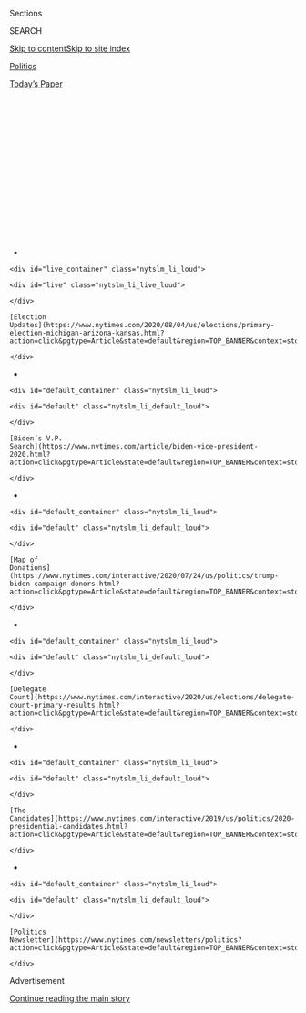 <div id="app">

<div>

<div>

<div>

<div class="NYTAppHideMasthead css-1q2w90k e1suatyy0">

<div class="section css-ui9rw0 e1suatyy2">

<div class="css-eph4ug er09x8g0">

<div class="css-6n7j50">

</div>

<span class="css-1dv1kvn">Sections</span>

<div class="css-10488qs">

<span class="css-1dv1kvn">SEARCH</span>

</div>

[Skip to content](#site-content)[Skip to site
index](#site-index)

</div>

<div id="masthead-section-label" class="css-1wr3we4 eaxe0e00">

[Politics](https://www.nytimes.com/section/politics)

</div>

<div class="css-10698na e1huz5gh0">

</div>

</div>

<div id="masthead-bar-one" class="section hasLinks css-15hmgas e1csuq9d3">

<div class="css-uqyvli e1csuq9d0">

</div>

<div class="css-1uqjmks e1csuq9d1">

</div>

<div class="css-9e9ivx">

[](https://myaccount.nytimes.com/auth/login?response_type=cookie&client_id=vi)

</div>

<div class="css-1bvtpon e1csuq9d2">

[Today’s
Paper](https://www.nytimes.com/section/todayspaper)

</div>

</div>

</div>

</div>

<div data-aria-hidden="false">

<div id="site-content" data-role="main">

<div>

<div class="css-1aor85t" style="opacity:0.000000001;z-index:-1;visibility:hidden">

<div class="css-1hqnpie">

<div class="css-epjblv">

<span class="css-17xtcya">[Politics](/section/politics)</span><span class="css-x15j1o">|</span><span class="css-fwqvlz">From
Outsider to Insider: Karen Bass’s Unexpected Journey to
Power</span>

</div>

<div class="css-k008qs">

<div class="css-1iwv8en">

<span class="css-18z7m18"></span>

<div>

</div>

</div>

<span class="css-1n6z4y">https://nyti.ms/3i6QveR</span>

<div class="css-1705lsu">

<div class="css-4xjgmj">

<div class="css-4skfbu" data-role="toolbar" data-aria-label="Social Media Share buttons, Save button, and Comments Panel with current comment count" data-testid="share-tools">

  - 
  - 
  - 
  - 
    
    <div class="css-6n7j50">
    
    </div>

  - 
  - 

</div>

</div>

</div>

</div>

</div>

</div>

<div id="NYT_TOP_BANNER_REGION" class="css-13pd83m">

<div>

<div id="styln-elections-notifications-menu" class="section interactive-content interactive-size-medium css-1edisqu">

<div class="css-17ih8de interactive-body">

<div class="nytslm_innerContainer" data-aria-live="polite">

<div class="nytslm_title">

</div>

  - 
    
    <div id="live_container" class="nytslm_li_loud">
    
    <div id="live" class="nytslm_li_live_loud">
    
    </div>
    
    [Election
    Updates](https://www.nytimes.com/2020/08/04/us/elections/primary-election-michigan-arizona-kansas.html?action=click&pgtype=Article&state=default&region=TOP_BANNER&context=storylines_menu)
    
    </div>

  - 
    
    <div id="default_container" class="nytslm_li_loud">
    
    <div id="default" class="nytslm_li_default_loud">
    
    </div>
    
    [Biden’s V.P.
    Search](https://www.nytimes.com/article/biden-vice-president-2020.html?action=click&pgtype=Article&state=default&region=TOP_BANNER&context=storylines_menu)
    
    </div>

  - 
    
    <div id="default_container" class="nytslm_li_loud">
    
    <div id="default" class="nytslm_li_default_loud">
    
    </div>
    
    [Map of
    Donations](https://www.nytimes.com/interactive/2020/07/24/us/politics/trump-biden-campaign-donors.html?action=click&pgtype=Article&state=default&region=TOP_BANNER&context=storylines_menu)
    
    </div>

  - 
    
    <div id="default_container" class="nytslm_li_loud">
    
    <div id="default" class="nytslm_li_default_loud">
    
    </div>
    
    [Delegate
    Count](https://www.nytimes.com/interactive/2020/us/elections/delegate-count-primary-results.html?action=click&pgtype=Article&state=default&region=TOP_BANNER&context=storylines_menu)
    
    </div>

  - 
    
    <div id="default_container" class="nytslm_li_loud">
    
    <div id="default" class="nytslm_li_default_loud">
    
    </div>
    
    [The
    Candidates](https://www.nytimes.com/interactive/2019/us/politics/2020-presidential-candidates.html?action=click&pgtype=Article&state=default&region=TOP_BANNER&context=storylines_menu)
    
    </div>

  - 
    
    <div id="default_container" class="nytslm_li_loud">
    
    <div id="default" class="nytslm_li_default_loud">
    
    </div>
    
    [Politics
    Newsletter](https://www.nytimes.com/newsletters/politics?action=click&pgtype=Article&state=default&region=TOP_BANNER&context=storylines_menu)
    
    </div>

</div>

</div>

</div>

</div>

</div>

<div id="top-wrapper" class="css-1sy8kpn">

<div id="top-slug" class="css-l9onyx">

Advertisement

</div>

[Continue reading the main
story](#after-top)

<div class="ad top-wrapper" style="text-align:center;height:100%;display:block;min-height:250px">

<div id="top" class="place-ad" data-position="top" data-size-key="top">

</div>

</div>

<div id="after-top">

</div>

</div>

<div>

<div id="sponsor-wrapper" class="css-1hyfx7x">

<div id="sponsor-slug" class="css-19vbshk">

Supported by

</div>

[Continue reading the main
story](#after-sponsor)

<div id="sponsor" class="ad sponsor-wrapper" style="text-align:center;height:100%;display:block">

</div>

<div id="after-sponsor">

</div>

</div>

<div class="css-186x18t">

</div>

<div class="css-1vkm6nb ehdk2mb0">

# From Outsider to Insider: Karen Bass’s Unexpected Journey to Power

</div>

At every step in her political career, the California congresswoman had
to be coaxed to run for a higher office. Now she’s a top contender to be
Joe Biden’s running
mate.

<div class="css-79elbk" data-testid="photoviewer-wrapper">

<div class="css-z3e15g" data-testid="photoviewer-wrapper-hidden">

</div>

<div class="css-1a48zt4 ehw59r15" data-testid="photoviewer-children">

![<span class="css-16f3y1r e13ogyst0" data-aria-hidden="true">Representative
Karen Bass of California worked as a community organizer before rising
in state politics. She is now the head of the Congressional Black
Caucus. </span><span class="css-cnj6d5 e1z0qqy90" itemprop="copyrightHolder"><span class="css-1ly73wi e1tej78p0">Credit...</span><span><span>Anna
Moneymaker for The New York
Times</span></span></span>](https://static01.nyt.com/images/2020/08/03/us/politics/03bass1/merlin_175261452_1fcbd46a-2ce4-48e4-a5ec-fa29f351163d-articleLarge.jpg?quality=75&auto=webp&disable=upscale)

</div>

</div>

<div class="css-18e8msd">

<div class="css-pdw9fk epjyd6m0">

<div class="css-1txwxcy ey68jwv0" data-aria-hidden="true">

[![Adam
Nagourney](https://static01.nyt.com/images/2018/02/20/multimedia/author-adam-nagourney/author-adam-nagourney-thumbLarge-v3.png
"Adam Nagourney")](https://www.nytimes.com/by/adam-nagourney)[![Jennifer
Medina](https://static01.nyt.com/images/2018/02/20/multimedia/author-jennifer-medina/author-jennifer-medina-thumbLarge-v3.png
"Jennifer Medina")](https://www.nytimes.com/by/jennifer-medina)

</div>

<div class="css-1baulvz">

By [<span class="css-1baulvz" itemprop="name">Adam
Nagourney</span>](https://www.nytimes.com/by/adam-nagourney) and
[<span class="css-1baulvz last-byline" itemprop="name">Jennifer
Medina</span>](https://www.nytimes.com/by/jennifer-medina)

</div>

</div>

  - 
    
    <div class="css-ld3wwf e16638kd2">
    
    Aug. 4, 2020Updated <span class="css-epvm6">3:03 p.m.
    ET</span>
    
    </div>

  - 
    
    <div class="css-4xjgmj">
    
    <div class="css-pvvomx" data-role="toolbar" data-aria-label="Social Media Share buttons, Save button, and Comments Panel with current comment count" data-testid="share-tools">
    
      - 
      - 
      - 
      - 
        
        <div class="css-6n7j50">
        
        </div>
    
      - 
      - 
    
    </div>
    
    </div>

</div>

</div>

<div class="section meteredContent css-1r7ky0e" name="articleBody" itemprop="articleBody">

<div class="css-1fanzo5 StoryBodyCompanionColumn">

<div class="css-53u6y8">

LOS ANGELES — In 2008, as California confronted its most severe fiscal
crisis since the Great Depression, the center of power in the state
capital was a tent. It was set up in the courtyard outside the office of
Gov. Arnold Schwarzenegger, an invitation-only retreat with folding
chairs, a fake grass floor and ashtrays. Mr. Schwarzenegger, his aides
and California’s most influential players — mostly white men — went
there to smoke expensive cigars and talk politics and legislative deals.

But not Karen Bass.

Newly elected as the speaker of the State Assembly, Ms. Bass felt apart
from that club the moment she stepped through the canvas flaps at the
invitation of Mr. Schwarzenegger, a Republican.

“‘I guess you probably don’t want to be doing business here,’” the
governor told her, as Ms. Bass recalled in a recent interview. “He
didn’t know what to do. And that was right. I didn’t want to be in the
tent.”

Here she was, a liberal Democrat and the first Black woman to lead a
statehouse in the nation’s history, one of the three most powerful
elected leaders of California in a moment of fiscal peril, and a wholly
different kind of player navigating among men in a thick haze of cigar
smoke.

</div>

</div>

<div class="css-1fanzo5 StoryBodyCompanionColumn">

<div class="css-53u6y8">

“They didn’t know what to make of me,” she said.

</div>

</div>

<div class="css-79elbk" data-testid="photoviewer-wrapper">

<div class="css-z3e15g" data-testid="photoviewer-wrapper-hidden">

</div>

<div class="css-1a48zt4 ehw59r15" data-testid="photoviewer-children">

![<span class="css-16f3y1r e13ogyst0" data-aria-hidden="true">Ms. Bass
being sworn in as speaker of the California State Assembly in front of
Gov. Arnold Schwarzenegger in 2008. They formed an unlikely alliance to
navigate California’s financial
crisis.</span><span class="css-cnj6d5 e1z0qqy90" itemprop="copyrightHolder"><span class="css-1ly73wi e1tej78p0">Credit...</span><span>Rich
Pedroncelli/Associated
Press</span></span>](https://static01.nyt.com/images/2020/08/03/us/politics/03bass2/03bass2-articleLarge.jpg?quality=75&auto=webp&disable=upscale)

</div>

</div>

<div class="css-1fanzo5 StoryBodyCompanionColumn">

<div class="css-53u6y8">

Today Ms. Bass, a 66-year-old congresswoman and head of the
Congressional Black Caucus, is among the leading candidates being
considered for vice president by [Joseph R. Biden
Jr.](https://www.nytimes.com/interactive/2020/us/elections/joe-biden.html)
But in some ways she is still an outsider, making her way in an
overwhelmingly male political culture epitomized 12 years ago by Mr.
Schwarzenegger, the shoot-’em-up action movie star, and today by the
power circles in Washington, where the presidency and vice presidency
remain all-male redoubts. She is barely known to many Americans, even to
many leading Democrats, who — like the men in that tent in Sacramento —
are now trying to figure out what to make of her.

</div>

</div>

<div>

</div>

<div class="css-1fanzo5 StoryBodyCompanionColumn">

<div class="css-53u6y8">

And of all the contenders under consideration, none offer quite the
contrast with Mr. Biden — in the story of her life and the story of her
politics — as the Democratic congresswoman from California.

Ms. Bass grew up in a Black middle-class neighborhood in central Los
Angeles; Mr. Biden spent his first years in predominantly white,
middle-class Scranton, Pa. Mr. Biden was elected to his first public
office in 1970, when he was 27. Ms. Bass was 51 when she was first
elected to the Assembly.

</div>

</div>

<div class="css-1fanzo5 StoryBodyCompanionColumn">

<div class="css-53u6y8">

Ms. Bass was liberal in a state known as one of the most liberal in the
nation. Mr. Biden is the face of the moderate wing of the Democratic
Party. One of Ms. Bass’s earliest causes, when she was a community
organizer confronting crime, drugs and poverty, was opposing [the very
criminal justice law that Mr. Biden had
championed](https://www.nytimes.com/2019/06/25/us/joe-biden-crime-laws.html),
with its mandatory jail terms.

At every step in her political career, Ms. Bass had to be coaxed to run
for a higher office. Mr. Biden has been running for president for nearly
half a century.

*\[Sign up* [*for California
Today*](https://www.nytimes.com/newsletters/california-today)*, our
daily newsletter from the Golden State.\]*

In many ways, Ms. Bass could help Mr. Biden against [President
Trump](https://www.nytimes.com/interactive/2020/us/elections/donald-trump.html).
She would make history as the first Black woman to become a major
party’s candidate for vice president. She talks more about
conciliation than confrontation and does not have as many detractors as
some of her rivals, including Senator Elizabeth Warren of Massachusetts
and Senator Kamala Harris of
California.

</div>

</div>

<div class="css-79elbk" data-testid="photoviewer-wrapper">

<div class="css-z3e15g" data-testid="photoviewer-wrapper-hidden">

</div>

<div class="css-1a48zt4 ehw59r15" data-testid="photoviewer-children">

<div class="css-1xdhyk6 erfvjey0">

<span class="css-1ly73wi e1tej78p0">Image</span>

<div class="css-zjzyr8">

<div data-testid="lazyimage-container" style="height:257.77777777777777px">

</div>

</div>

</div>

<span class="css-16f3y1r e13ogyst0" data-aria-hidden="true">Ms. Bass
with other House Democrats on Capitol Hill in June, before the vote for
the George Floyd Justice in Policing
Act. </span><span class="css-cnj6d5 e1z0qqy90" itemprop="copyrightHolder"><span class="css-1ly73wi e1tej78p0">Credit...</span><span>Anna
Moneymaker for The New York Times</span></span>

</div>

</div>

<div class="css-1fanzo5 StoryBodyCompanionColumn">

<div class="css-53u6y8">

Ms. Bass’s advocacy of liberal positions on criminal justice, poverty,
housing, foster care and welfare could provide a Biden-Bass ticket a
lift with progressive and younger voters. She would arguably be the most
liberal politician chosen for vice president since Jimmy Carter tapped
Walter F. Mondale as his running mate in 1976.

But her record of espousing progressive causes, lack of experience as a
national campaigner and still largely unexplored record in public life
also offer targets for Mr.
Trump.

<div id="NYT_MAIN_CONTENT_1_REGION" class="css-9tf9ac">

<div>

<div id="styln-nfldraft-updates-block" class="section interactive-content interactive-size-medium css-1ftcdic">

<div class="css-17ih8de interactive-body">

<div id="styln-briefing-block" data-asset-id="">

<div class="briefing-block-header-section">

# [Latest Updates: 2020 Election](https://www.nytimes.com/2020/08/04/us/elections/primary-election-michigan-arizona-kansas.html?action=click&pgtype=Article&state=default&region=MAIN_CONTENT_1&context=storylines_live_updates)

<div class="briefing-block-ts">

Updated 2020-08-04T18:55:19.561Z

</div>

</div>

  - [Two G.O.P. Senate primaries offer — what else? — a test of loyalty
    to
    Trump.](https://www.nytimes.com/2020/08/04/us/elections/primary-election-michigan-arizona-kansas.html?action=click&pgtype=Article&state=default&region=MAIN_CONTENT_1&context=storylines_live_updates#link-3924dd44)
  - [President Trump is suddenly a big supporter of mail-in voting — in
    Florida.](https://www.nytimes.com/2020/08/04/us/elections/primary-election-michigan-arizona-kansas.html?action=click&pgtype=Article&state=default&region=MAIN_CONTENT_1&context=storylines_live_updates#link-32b39e33)
  - [Election experts warn Congress about widespread disenfranchisement
    of voters of color in
    November.](https://www.nytimes.com/2020/08/04/us/elections/primary-election-michigan-arizona-kansas.html?action=click&pgtype=Article&state=default&region=MAIN_CONTENT_1&context=storylines_live_updates#link-6d019753)

<div class="briefing-block-footer">

<div class="briefing-block-footer-meta">

[See more
updates](https://www.nytimes.com/2020/08/04/us/elections/primary-election-michigan-arizona-kansas.html?action=click&pgtype=Article&state=default&region=MAIN_CONTENT_1&context=storylines_live_updates)

</div>

</div>

</div>

</div>

</div>

</div>

</div>

In the 1970s, Ms. Bass joined the [Venceremos
Brigade](https://www.theatlantic.com/politics/archive/2020/07/karen-bass-cuba-venceremos-brigade/614662/),
a group of young leftists working on construction projects in Fidel
Castro’s Cuba. When Castro [died
in 2016](https://www.nytimes.com/2016/11/26/world/americas/fidel-castro-dies.html),
she put out a
[statement](https://bass.house.gov/media-center/press-releases/rep-bass-statement-passing-fidel-castro)
saying that “the passing of the Comandante en Jefe is a great loss to
the people of Cuba.” Those positions could allow Mr. Trump to continue
to attack the Democratic ticket as socialist, and could be damaging with
many Cubans in Florida and moderate voters across the Midwest.

</div>

</div>

<div class="css-1fanzo5 StoryBodyCompanionColumn">

<div class="css-53u6y8">

Ms. Bass said she had made a mistake calling Castro “Comandante en
Jefe,” a description widely detested by Cuban exiles. “Wouldn’t do
that again,” she said Sunday on NBC’s “Meet the Press.” “Talked
immediately to my colleagues from Florida and realized that that was
something that just shouldn’t have been said.”

She said she had gone to Cuba to help the Cuban people by building
houses and later to recruit doctors for the United States. “Now, that
doesn’t excuse the fact that I know the Castro regime has been a brutal
regime to its people,” she said.

Chapters of her career that might have gone unnoticed, even as the
leader of the Assembly or a prominent member of Congress, are now coming
to the forefront with the scrutiny that comes with being a potential
candidate for vice president.

In one example, Ms. Bass [spoke
effusively](https://www.scientology.org/scientology-today/church-openings/church-of-scientology-los-angeles.html)
about the Church of Scientology, the organization scrutinized over
cultlike practices and alleged abuse of members, at the opening of its
world headquarters in Los Angeles in 2010. Over the weekend, she
[tweeted](https://twitter.com/KarenBassTweets/status/1289574623424573442?s=20)
a statement explaining why she had attended (it was a big project in her
district) and added, “Just so you all know, I proudly worship at First
New Christian Fellowship Baptist Church in South LA.”

Back in her days as a street organizer, she had never thought about
running for office — not for the Assembly, not for speaker and not for
Congress.

And certainly not for vice president.

“Oh God, no\!” she said. “There isn’t anything in my background that
would make you think that I was planning to run for office, period.”

As Mr. Biden closes in on making his choice, Ms. Bass has become a
classic inside player, calling party leaders, giving interviews and
joining Mr. Biden for a virtual fund-raiser where, in a preview of
sorts, she attacked Mr. Trump. Yet she never forgot the lessons she
learned in those first days as Assembly speaker.

</div>

</div>

<div class="css-1fanzo5 StoryBodyCompanionColumn">

<div class="css-53u6y8">

“When a woman is in a role that’s new, people underestimate,” she said.
“You need to know that the minute I got the job, the question was, was
I really going to last and be a speaker? Is she real, does she really
have any power?”

## ‘I felt like I had failed a generation’

As she grew up in 1960s Los Angeles, Ms. Bass watched the civil rights
movement unfold on the nightly news with her father, volunteering to
walk precincts for Robert F. Kennedy, who was assassinated not far from
her home.

After graduating from the physician assistant program at the University
of Southern California, Ms. Bass worked in an emergency room and taught
on the faculty of the college. As she saw more evidence of the crack
epidemic that was starting to ravage what was then called South Central
Los Angeles, she started a group called the Community Coalition for
Substance Abuse Prevention and Treatment, with the help of a federal
grant.

</div>

</div>

<div class="css-79elbk" data-testid="photoviewer-wrapper">

<div class="css-z3e15g" data-testid="photoviewer-wrapper-hidden">

</div>

<div class="css-1a48zt4 ehw59r15" data-testid="photoviewer-children">

<div class="css-1xdhyk6 erfvjey0">

<span class="css-1ly73wi e1tej78p0">Image</span>

<div class="css-zjzyr8">

<div data-testid="lazyimage-container" style="height:288.71111111111117px">

</div>

</div>

</div>

<span class="css-16f3y1r e13ogyst0" data-aria-hidden="true">Ms. Bass was
the executive director of the Community Coalition in South Central Los
Angeles, where she worked to close down businesses like liquor stores
and replace them with schools and other
businesses.</span><span class="css-cnj6d5 e1z0qqy90" itemprop="copyrightHolder"><span class="css-1ly73wi e1tej78p0">Credit...</span><span>Ken
Hively/Los Angeles Times, via Getty Images</span></span>

</div>

</div>

<div class="css-1fanzo5 StoryBodyCompanionColumn">

<div class="css-53u6y8">

While elected officials were beginning to enact harsh legal punishments,
Ms. Bass viewed addiction as a public health crisis — hardly a popular
view at the time. In meetings in living rooms and community centers, Ms.
Bass argued that there were responses to the epidemic other than the
aggressive policing that was widespread in Los Angeles, such as curbing
the number of liquor stores in the area. The Community Coalition would
become one of the largest and most influential advocacy groups in the
city.

“What she saw quickly was that this was not going to be a time-limited
campaign to stop government from criminalizing people — she realized
this was going on at a national level and set about to build an
organization that was really going to be focused on local reality,” said
Marqueece Harris-Dawson, who took over the organization from Ms. Bass
and is now a councilman from the area.

What made her work notable, Mr. Harris-Dawson said, was her emphasis on
bringing attention to local residents. When television cameras showed
up, she would often step aside and defer to the people who lived there,
her attitude shaped in part by seeing the civil rights movement lose
momentum after the assassinations of the Rev. Dr. Martin Luther King Jr.
and Robert Kennedy.

</div>

</div>

<div class="css-1fanzo5 StoryBodyCompanionColumn">

<div class="css-53u6y8">

For young organizers on staff, she offered specific lessons: Talk to
everyone you can meet in the community, don’t rely on rhetoric and
theories learned in college or activist circles, always have the
conversation with someone who has expressed disagreement with you. She
instructed them to shop in local grocery stores and strike up
conversations with residents while waiting in line.

At the time, South Los Angeles was starting to shift from being a
largely African-American neighborhood to one where Latinos eventually
became the majority. The neighborhood would soon go through turmoil
after a video captured members of the Los Angeles Police Department
beating Rodney King after a high-speed police chase in
1991.

</div>

</div>

<div class="css-79elbk" data-testid="photoviewer-wrapper">

<div class="css-z3e15g" data-testid="photoviewer-wrapper-hidden">

</div>

<div class="css-1a48zt4 ehw59r15" data-testid="photoviewer-children">

<div class="css-1xdhyk6 erfvjey0">

<span class="css-1ly73wi e1tej78p0">Image</span>

<div class="css-zjzyr8">

<div data-testid="lazyimage-container" style="height:250.04444444444442px">

</div>

</div>

</div>

<span class="css-16f3y1r e13ogyst0" data-aria-hidden="true">Smoke rising
from a shopping center burned by rioters in Los Angeles in 1992 after
four police officers were acquitted in the beating of Rodney
King.</span><span class="css-cnj6d5 e1z0qqy90" itemprop="copyrightHolder"><span class="css-1ly73wi e1tej78p0">Credit...</span><span>Paul
Sakuma/Associated Press</span></span>

</div>

</div>

<div class="css-1fanzo5 StoryBodyCompanionColumn">

<div class="css-53u6y8">

Ms. Bass said she initially thought the widely seen recording of the
beating would drive sweeping change — “finally, there was evidence of
what we had been talking about for years,” she said. She, like many
others in the city, was stunned when the officers were acquitted in 1992
and disheartened when the verdict was met with violence and riots, many
in her neighborhood.

“I felt like I had failed a generation, that they were so angry and that
we hadn’t gotten change,” she said.

In the weeks after the uprising, Ms. Bass went block by block surveying
the damage, which had ravaged large areas of the city. As officials set
about plans for rebuilding, she focused on keeping out the kinds of
businesses that residents had long complained were too prevalent, such
as liquor stores and motels, and which she said contributed to the
proliferation of drugs in the community.

By 1994, there was clear evidence of how much the Community Coalition
was going against the grain with its theories for dealing with crime.
And it came from Washington: a crime bill that would set mandatory
minimum sentences for possession of crack cocaine.

</div>

</div>

<div class="css-1fanzo5 StoryBodyCompanionColumn">

<div class="css-53u6y8">

One of the main champions of the bill was Mr. Biden.

“The crime bill was aimed at the war on drugs, and that went against the
very reason she started Community Coalition,” said Mark Ridley-Thomas, a
Los Angeles County supervisor and longtime friend of Ms. Bass’s. “She
knew that the declaration of a war on drugs was to declare war on human
beings who were suffering from a range of addictions, and that was the
wrong approach.”

Ms. Bass initially thought that she could be more effective dealing with
the ills of her city — drugs, crime, poverty — in private organizations
free of the strains of electoral
politics.

</div>

</div>

<div class="css-79elbk" data-testid="photoviewer-wrapper">

<div class="css-z3e15g" data-testid="photoviewer-wrapper-hidden">

</div>

<div class="css-1a48zt4 ehw59r15" data-testid="photoviewer-children">

<div class="css-1xdhyk6 erfvjey0">

<span class="css-1ly73wi e1tej78p0">Image</span>

<div class="css-zjzyr8">

<div data-testid="lazyimage-container" style="height:280.3333333333333px">

</div>

</div>

</div>

<span class="css-16f3y1r e13ogyst0" data-aria-hidden="true">Ms. Bass
with fellow activists in 1992. As she worked for the Community Coalition
for Substance Abuse Prevention and Treatment, she began to attain local
prominence. </span><span class="css-cnj6d5 e1z0qqy90" itemprop="copyrightHolder"><span class="css-1ly73wi e1tej78p0">Credit...</span><span>Community
Coalition</span></span>

</div>

</div>

<div class="css-1fanzo5 StoryBodyCompanionColumn">

<div class="css-53u6y8">

But during those years in Los Angeles, Ms. Bass achieved a level of
prominence and prestige in the community and with local officials, who
began to consult her on issues like appointments to the Police
Department and education policy.

Then, in 2004, pressed by elected officials whom she had been working
with, she agreed to run for the State Assembly. The outside player was
ready to move to the inside.

## Crafting a way out of fiscal crisis

California was sliding into crisis — a $41 billion deficit, larger than
the entire budget of many states — when Ms. Bass was elected speaker in
early 2008. For the next two years, she and other legislative leaders
struggled with Mr. Schwarzenegger over a punishing package of spending
cuts and tax increases to rescue California from its worst fiscal crisis
since the Depression.

It also was a time of a tragedy in her life: In 2006, her only daughter
and her son-in-law were killed in a car crash, an echo of the loss Mr.
Biden has experienced; his wife and daughter were killed in an
automobile accident in 1972.

</div>

</div>

<div class="css-1fanzo5 StoryBodyCompanionColumn">

<div class="css-53u6y8">

“I had a choice as to whether to go back to work or hide,” Ms. Bass
said. “I had to embrace the grief and wrap myself in grief. People don’t
know how to deal with death and people avoid you, people don’t know what
to say. Parents who have lost their children, you join a club that you
didn’t ask to be a part of.”

The collapse of the national economy and housing market had hammered the
state’s finances. Workers were forced to take furloughs. Vendors were
paid with i.o.u.s, and tax refunds were delayed.

“It was the worst budget time in the history of California by far,” said
Michael C. Genest, who was Mr. Schwarzenegger’s top financial adviser.
“The major dynamic was that Republicans wanted to cut, Democrats
wanted to raise taxes. And the reality was we could never cut enough to
balance the budget. And we could never raise taxes enough to balance the
budget.”

Democrats held a substantial majority in the Assembly and the Senate.
But passing a budget in California at the time required a vote by
two-thirds of members of each chamber. As a result, Republican leaders
had significant power in the negotiations.

John A. Pérez, who succeeded Ms. Bass as speaker, said the dynamic of a
minority party holding the votes needed to pass legislation greatly
complicated her negotiations with the Senate and governor.

“But then she had the hard work of delivering the votes in the caucus,”
he said. “And nobody goes to office to make cuts on programs they hold
near and dear.”

Antonio R. Villaraigosa, who was the mayor of Los Angeles at the time,
said he had pushed her for speaker because he thought she had the
political skills to navigate a particularly difficult time in
Sacramento.

</div>

</div>

<div class="css-1fanzo5 StoryBodyCompanionColumn">

<div class="css-53u6y8">

“I thought we needed a leader who could work across the aisles,” he
said. “She’s unabashedly a progressive, but she’s also practical and she
knows how to work with Republicans.”

It was during that period that she honed the political and legislative
skill that have drawn the attention of Mr. Biden — the drive for
consensus, a quiet if firm manner, an ability to work with people on the
other side of the political spectrum.

“I would make the decisions and go tell everybody: OK, this is the
decision we made,” said Fabian Núñez, who was speaker before Ms. Bass.
“She was a coalition builder. She wanted the buy-in.”

To this day, Ms. Bass remembers the unlikely alliance with Mr.
Schwarzenegger and how they navigated the budget crisis from vastly
different ideological perspectives. She would joke morosely when it came
time for the daily walk through the Capitol to Mr. Schwarzenegger’s
office, past the clusters of reporters and lobbyists.

“She used to refer to our daily negotiations as going to Gitmo,” ****
said Darrell Steinberg, who was the Democratic leader of the Senate at
the time and is now the mayor of Sacramento. “‘Gotta go to
Gitmo.’”

</div>

</div>

<div class="css-79elbk" data-testid="photoviewer-wrapper">

<div class="css-z3e15g" data-testid="photoviewer-wrapper-hidden">

</div>

<div class="css-1a48zt4 ehw59r15" data-testid="photoviewer-children">

<div class="css-1xdhyk6 erfvjey0">

<span class="css-1ly73wi e1tej78p0">Image</span>

<div class="css-zjzyr8">

<div data-testid="lazyimage-container" style="height:253.26666666666665px">

</div>

</div>

</div>

<span class="css-16f3y1r e13ogyst0" data-aria-hidden="true">Mr.
Schwarzenegger talking with Ms. Bass at a budget meeting in his Capitol
office in Sacramento in January
2009.</span><span class="css-cnj6d5 e1z0qqy90" itemprop="copyrightHolder"><span class="css-1ly73wi e1tej78p0">Credit...</span><span>Rich
Pedroncelli/Associated Press</span></span>

</div>

</div>

<div class="css-1fanzo5 StoryBodyCompanionColumn">

<div class="css-53u6y8">

The [budget deal agreed
to](https://www.nytimes.com/2009/02/20/us/20california.html) in February
2009 forced sharp concessions from Democrats and Republicans: $14.8
billion in cuts from health care, education, public transit and other
social services; $12.5 billion in tax increases;$5.4 billion in
borrowing; and various accounting gimmicks, including reliance on an
infusion of federal aid. And as the state economy kept deteriorating,
and voters refused to approve some of the taxes, California was back in
the red by spring, forcing Ms. Bass to support even more budget cuts.

</div>

</div>

<div class="css-1fanzo5 StoryBodyCompanionColumn">

<div class="css-53u6y8">

“She was unflappable,” Mr. Steinberg said. “It was high-stress. And we
were making decisions that we did not want to make. Deep cuts to things
that we cherished.”

Ms. Bass found herself having to go against years of her advocacy by
yielding to Mr. Schwarzenegger and Republicans on issues like foster
care and welfare.

“It was very devastating personally,” she said. “The whole reason I
wanted to run for office to begin with was to expand the social safety
net.”

As Ms. Bass finds herself in contention for a position she had never
sought or considered, a critical question has emerged: Is the ability to
seek consensus versus confrontation, which has served her so well over
the decades, what is required for a vice-presidential candidate in
today’s brutal political environment?

The No. 2 person on the ticket is often expected to carry the burden of
delivering searing attacks. Mr. Biden’s running mate is likely to face
particular scrutiny from Mr. Trump, [who has struggled to find an
effective line of
attack](https://www.nytimes.com/2020/07/10/us/biden-trump.html) against
the former vice president.

That said, Ms. Bass’s nonthreatening style and ability to make alliances
could prove to be a tonic in Washington in a post-Trump era. She counts
among her friends an old fellow legislator from Sacramento, Kevin
McCarthy, the House minority leader and Trump ally.

“People use the word nice about her, if you notice,” Mr. Villaraigosa
said. “But I think a better word is — she knows how to stand up for what
she believes in, without being difficult.”

</div>

</div>

<div class="css-1fanzo5 StoryBodyCompanionColumn">

<div class="css-53u6y8">

Ms. Bass said that she was glad to hear herself described as nice “as
opposed to mean” and that with the nation reeling from an epidemic,
confrontation politics seemed petty. But, she added, “Nice doesn’t mean
I wouldn’t
fight.”

</div>

</div>

<div>

</div>

</div>

<div>

</div>

<div>

</div>

<div id="NYT_BELOW_MAIN_CONTENT_REGION">

<div>

<div id="STLYN_guide_v1_STYLN_guide_a" class="section css-l08pwh interactive-content interactive-size-medium">

<div class="css-17ih8de interactive-body">

<div class="g-story g-freebird g-max-limit" data-preview-slug="styln-scroll-guide">

</div>

<div id="g-electionguide-id" class="g-electionguide">

<div class="g-electionguide-container">

<div class="g-electionguide-wrapper">

<div class="g-electionguide-logo">

</div>

# Our 2020 Election Guide

Updated Aug. 4, 2020

  - 
    
    -----
    
    ## The Latest
    
      - Five states are holding primary elections Tuesday, with voters
        in Arizona, Kansas, Michigan, Missouri and Washington State
        choosing nominees for Congress and local offices. [Follow live
        election updates
        here.](https://www.nytimes.com/2020/08/04/us/elections/primary-election-michigan-arizona-kansas.html?action=click&pgtype=Article&state=default&region=BELOW_MAIN_CONTENT&context=storylines_guide)

  - 
    
    -----
    
    ## Biden’s V.P. Search
    
      - [Here are 13
        women](https://www.nytimes.com/article/biden-vice-president-2020.html?action=click&pgtype=Article&state=default&region=BELOW_MAIN_CONTENT&context=storylines_guide)
        who have been under consideration to be Joe Biden’s running
        mate, and why each might be chosen — and might not be.

  - 
    
    -----
    
    ## Keep Up With Our Coverage
    
      - Get an
        [email](https://www.nytimes.com/newsletters/politics?action=click&pgtype=Article&state=default&region=BELOW_MAIN_CONTENT&context=storylines_guide)
        recapping the day’s news
    
    <!-- end list -->
    
      - Download our mobile app on
        [iOS](https://apps.apple.com/us/app/nytimes/id284862083?ls=1&mat_click_id=5c79ae7455014fd1bd66b5610c05b8f2-20191112-16948&referrer=mat_click_id%3D5c79ae7455014fd1bd66b5610c05b8f2-20191112-16948%26link_click_id%3D722930677036718082)
        and
        [Android](http://a.localytics.com/android?id=com.nytimes.android&referrer=utm_source%3Dother_nyt_mobile_web%26utm_medium%3DWeb%2520page%26utm_term%3DGeneral%2520Mobile%2520Page%26utm_campaign%3DNYT%2520Mobile%2520General%2520Page)
        and turn on Breaking News and Politics alerts

</div>

</div>

</div>

</div>

</div>

</div>

</div>

<div>

</div>

<div>

<div id="bottom-wrapper" class="css-1ede5it">

<div id="bottom-slug" class="css-l9onyx">

Advertisement

</div>

[Continue reading the main
story](#after-bottom)

<div id="bottom" class="ad bottom-wrapper" style="text-align:center;height:100%;display:block;min-height:90px">

</div>

<div id="after-bottom">

</div>

</div>

</div>

</div>

</div>

## Site Index

<div>

</div>

## Site Information Navigation

  - [© <span>2020</span> <span>The New York Times
    Company</span>](https://help.nytimes.com/hc/en-us/articles/115014792127-Copyright-notice)

<!-- end list -->

  - [NYTCo](https://www.nytco.com/)
  - [Contact
    Us](https://help.nytimes.com/hc/en-us/articles/115015385887-Contact-Us)
  - [Work with us](https://www.nytco.com/careers/)
  - [Advertise](https://nytmediakit.com/)
  - [T Brand Studio](http://www.tbrandstudio.com/)
  - [Your Ad
    Choices](https://www.nytimes.com/privacy/cookie-policy#how-do-i-manage-trackers)
  - [Privacy](https://www.nytimes.com/privacy)
  - [Terms of
    Service](https://help.nytimes.com/hc/en-us/articles/115014893428-Terms-of-service)
  - [Terms of
    Sale](https://help.nytimes.com/hc/en-us/articles/115014893968-Terms-of-sale)
  - [Site
    Map](https://spiderbites.nytimes.com)
  - [Help](https://help.nytimes.com/hc/en-us)
  - [Subscriptions](https://www.nytimes.com/subscription?campaignId=37WXW)

</div>

</div>

</div>

</div>
